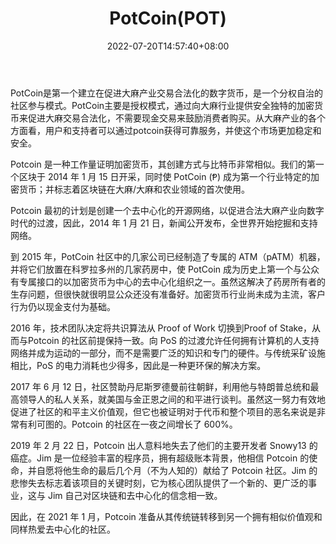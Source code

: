 ﻿---
weight: 
title: "PotCoin(POT)"
description: "PotCoin是第一个建立在促进大麻产业交易合法化的数字货币，是一个分权自治的社区参与模式"
date: 2022-07-20T14:57:40+08:00
lastmod: 2022-07-20T14:57:40+08:00
draft: false
authors: ["Simon"]
featuredImage: "potcoinpot.jpg"
link: "https://www.potcoin.com/"
tags: ["数字代币","PotCoin(POT)"]
categories: ["navigation"]
navigation: ["数字代币"]
lightgallery: true
toc: true
pinned: false
recommend: false
recommend1: false
---
PotCoin是第一个建立在促进大麻产业交易合法化的数字货币，是一个分权自治的社区参与模式。PotCoin主要是授权模式，通过向大麻行业提供安全独特的加密货币来促进大麻交易合法化，不需要现金交易来鼓励消费者购买。从大麻产业的各个方面看，用户和支持者可以通过potcoin获得可靠服务，并使这个市场更加稳定和安全。

Potcoin 是一种工作量证明加密货币，其创建方式与比特币非常相似。我们的第一个区块于 2014 年 1 月 15 日开采，同时使 PotCoin (Ᵽ) 成为第一个行业特定的加密货币；并标志着区块链在大麻/大麻和农业领域的首次使用。

Potcoin 最初的计划是创建一个去中心化的开源网络，以促进合法大麻产业向数字时代的过渡，因此，2014 年 1 月 21 日，新闻公开发布，全世界开始挖掘和支持网络。

到 2015 年，PotCoin 社区中的几家公司已经制造了专属的 ATM（pATM）机器，并将它们放置在科罗拉多州的几家药房中，使 PotCoin 成为历史上第一个与公众有专属接口的以加密货币为中心的去中心化组织之一。虽然这解决了药房所有者的生存问题，但很快就很明显公众还没有准备好。加密货币行业尚未成为主流，客户行为仍以现金支付为基础。

2016 年，技术团队决定将共识算法从 Proof of Work 切换到Proof of Stake，从而与Potcoin 的社区前提保持一致。向 PoS 的过渡允许任何拥有计算机的人支持网络并成为运动的一部分，而不是需要广泛的知识和专门的硬件。与传统采矿设施相比，PoS 的电力消耗也少得多，因此是一种更环保的解决方案。

2017 年 6 月 12 日，社区赞助丹尼斯罗德曼前往朝鲜，利用他与特朗普总统和最高领导人的私人关系，就美国与金正恩之间的和平进行谈判。虽然这一努力有效地促进了社区的和平主义价值观，但它也被证明对于代币和整个项目的恶名来说是非常有利可图的。Potcoin 的社区在一夜之间增长了 600%。

2019 年 2 月 22 日，Potcoin 出人意料地失去了他们的主要开发者 Snowy13 的癌症。Jim 是一位经验丰富的程序员，拥有超级账本背景，他相信 Potcoin 的使命，并自愿将他生命的最后几个月（不为人知的）献给了 Potcoin 社区。Jim 的悲惨失去标志着该项目的关键时刻，它为核心团队提供了一个新的、更广泛的事业，这与 Jim 自己对区块链和去中心化的信念相一致。

因此，在 2021 年 1 月，Potcoin 准备从其传统链转移到另一个拥有相似价值观和同样热爱去中心化的社区。